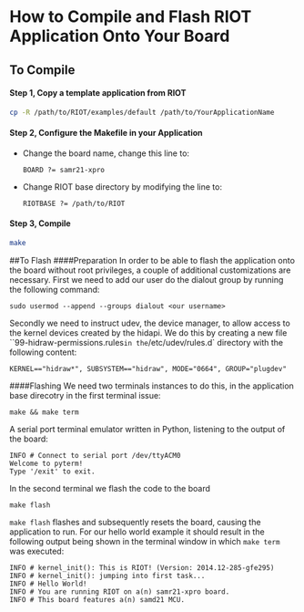 # How to Compile and Flash RIOT Application Onto Your Board

## To Compile

#### Step 1, Copy a template application from RIOT
```bash
cp -R /path/to/RIOT/examples/default /path/to/YourApplicationName
```

#### Step 2, Configure the Makefile in your Application
* Change the board name, change this line to:
  ```
  BOARD ?= samr21-xpro
  ```
* Change RIOT base directory by modifying the line to:
  ```
  RIOTBASE ?= /path/to/RIOT
  ```

#### Step 3, Compile
```bash
make
```

##To Flash
####Preparation
In order to be able to flash the application onto the board without root privileges, a couple of additional customizations are necessary. First we need to add our user do the dialout group by running the following command:
```
sudo usermod --append --groups dialout <our username>
```

Secondly we need to instruct udev, the device manager, to allow access to the kernel devices created by the hidapi. We do this by creating a new file ``99-hidraw-permissions.rules` in the `/etc/udev/rules.d` directory with the following content:
```
KERNEL=="hidraw*", SUBSYSTEM=="hidraw", MODE="0664", GROUP="plugdev"
```

####Flashing
We need two terminals instances to do this, in the application base direcotry in the first terminal issue:
```
make && make term
```
A serial port terminal emulator written in Python, listening to the output of the board:
```
INFO # Connect to serial port /dev/ttyACM0
Welcome to pyterm!
Type '/exit' to exit.
```

In the second terminal we flash the code to the board
```
make flash
```
`make flash` flashes and subsequently resets the board, causing the application to run. For our hello world example it should result in the following output being shown in the terminal window in which `make term` was executed:

```
INFO # kernel_init(): This is RIOT! (Version: 2014.12-285-gfe295)
INFO # kernel_init(): jumping into first task...
INFO # Hello World!
INFO # You are running RIOT on a(n) samr21-xpro board.
INFO # This board features a(n) samd21 MCU.
```

